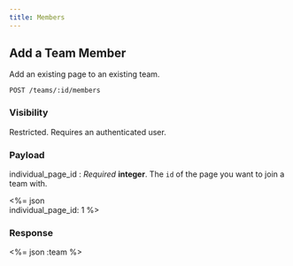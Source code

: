 ```yaml
---
title: Members
---
```

## Add a Team Member

Add an existing page to an existing team.

    POST /teams/:id/members

### Visibility

Restricted. Requires an authenticated user.

### Payload

individual_page_id
: _Required_ **integer**. The `id` of the page you want to join a team
with.

<%= json \
  individual_page_id: 1
%>

### Response

<%= json :team %>

